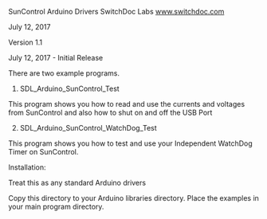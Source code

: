 SunControl  Arduino Drivers
SwitchDoc Labs
www.switchdoc.com

July 12, 2017

Version 1.1

July 12, 2017 - Initial Release

There are two example programs.

1) SDL_Arduino_SunControl_Test		

This program shows you how to read and use the currents and voltages from SunControl and also how to shut on and off the USB Port


2) SDL_Arduino_SunControl_WatchDog_Test

This program shows you how to test and use your Independent WatchDog Timer on SunControl.

Installation:

Treat this as any standard Arduino drivers

Copy this directory to your Arduino libraries directory.  Place the examples in your main program directory.
